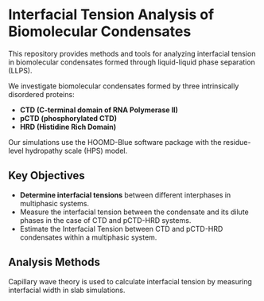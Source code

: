 # Interfacial Tension Analysis of Biomolecular Condensates

This repository provides methods and tools for analyzing interfacial tension in biomolecular condensates formed through liquid-liquid phase separation (LLPS).

We investigate biomolecular condensates formed by three intrinsically disordered proteins:

- **CTD (C-terminal domain of RNA Polymerase II)**
- **pCTD (phosphorylated CTD)**
- **HRD (Histidine Rich Domain)**

Our simulations use the HOOMD-Blue software package with the residue-level hydropathy scale (HPS) model.

## Key Objectives

- **Determine interfacial tensions** between different interphases in multiphasic systems.
-  Measure the interfacial tension between the condensate and its dilute phases in the case of CTD and pCTD-HRD systems.
-  Estimate the Interfacial Tension between CTD and pCTD-HRD condensates within a multiphasic system.

## Analysis Methods

Capillary wave theory is used to calculate interfacial tension by measuring interfacial width in slab simulations.

